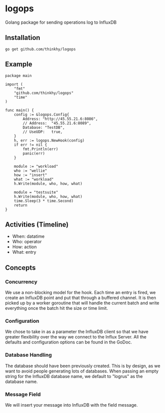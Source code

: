 # logops
Golang package for sending operations log to InfluxDB

Installation
---------------
  
```shell
go get github.com/thinkhy/logops
```

Example
----------

```golang
package main

import (
	"fmt"
	"github.com/thinkhy/logops"
	"time"
)

func main() {
	config := &logops.Config{
		Address: "http://45.55.21.6:8086",
		// Address:  "45.55.21.6:8089",
		Database: "TestDB",
		// UseUDP:   true,
	}
	h, err := logops.NewHook(config)
	if err != nil {
		fmt.Println(err)
		panic(err)
	}

	module := "workload"
	who := "wellie"
	how := "insert"
	what := "workload"
	h.Write(module, who, how, what)

	module = "testsuite"
	h.Write(module, who, how, what)
	time.Sleep(3 * time.Second)
	return
}
```

Activities (Timeline)
-----------------------
  - When: datatime
  - Who:  operator
  - How:  action
  - What: entry

Concepts
------------------

### Concurrency

We use a non-blocking model for the hook. Each time an entry is fired, we create an InfluxDB point and put that through a buffered channel. It is then picked up by a worker goroutine that will handle the current batch and write everything once the batch hit the size or time limit. 

### Configuration

We chose to take in as a parameter the InfluxDB client so that we have greater flexibility over the way we connect to the Influx Server.
All the defaults and configuration options can be found in the GoDoc.

### Database Handling

The database should have been previously created. This is by design, as we want to avoid people generating lots of databases.
When passing an empty string for the InfluxDB database name, we default to "logrus" as the database name.

### Message Field

We will insert your message into InfluxDB with the field message.
